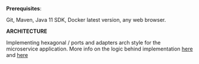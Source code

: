 **Prerequisites**:

Git, Maven, Java 11 SDK, Docker latest version, any web browser.

**ARCHITECTURE**

Implementing hexagonal / ports and adapters arch style for the microservice application.
More info on the logic behind implementation [here](https://netflixtechblog.com/ready-for-changes-with-hexagonal-architecture-b315ec967749) and [here](https://www.baeldung.com/hexagonal-architecture-ddd-spring)




